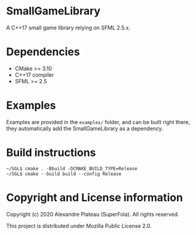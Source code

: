 # SmallGameLibrary

A C++17 small game library relying on SFML 2.5.x.

# Dependencies

* CMake >= 3.10
* C++17 compiler
* SFML >= 2.5

# Examples

Examples are provided in the `examples/` folder, and can be built right there, they automatically add the SmallGameLibrary as a dependency.

# Build instructions

```shell
~/SGL$ cmake . -Bbuild -DCMAKE_BUILD_TYPE=Release
~/SGL$ cmake --build build --config Release
```

# Copyright and License information

Copyright (c) 2020 Alexandre Plateau (SuperFola). All rights reserved.

This project is distributed under Mozilla Public License 2.0.